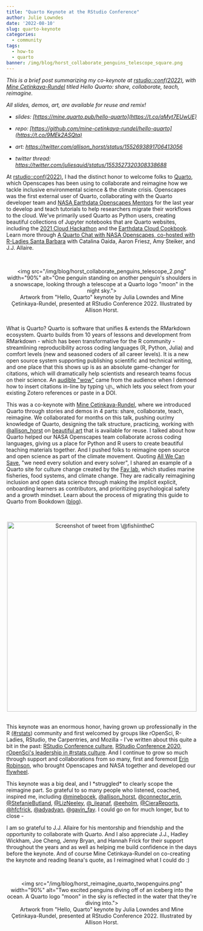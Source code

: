 ```yaml
---
title: "Quarto Keynote at the RStudio Conference"
author: Julie Lowndes
date: '2022-08-10'
slug: quarto-keynote
categories:
  - community
tags:
  - how-to
  - quarto
banner: /img/blog/horst_collaborate_penguins_telescope_square.png
---
```


*This is a brief post summarizing my co-keynote at [rstudio::conf(2022)](https://www.rstudio.com/conference/), with [Mine Cetinkaya-Rundel](https://twitter.com/minebocek) titled Hello Quarto: share, collaborate, teach, reimagine.*

*All slides, demos, art, are available for reuse and remix!*

-   *slides: [https://mine.quarto.pub/hello-quarto](https://t.co/aMyt7EUwUE)*

-   *repo: [https://github.com/mine-cetinkaya-rundel/hello-quarto](https://t.co/9MEk2ASQtq)*

-   *art: <https://twitter.com/allison_horst/status/1552693891706413056>*

-   *twitter thread: <https://twitter.com/juliesquid/status/1553527320308338688>*


At [rstudio::conf(2022)](https://www.rstudio.com/conference/), I had the distinct honor to welcome folks to [Quarto](https://quarto.org), which Openscapes has been using to collaborate and reimagine how we tackle inclusive environmental science & the climate crisis. Openscapes was the first external user of Quarto, collaborating with the Quarto developer team and [NASA Earthdata Openscapes Mentors](https://nasa-openscapes.github.io) for the last year to develop and teach tutorials to help researchers migrate their workflows to the cloud. We've primarily used Quarto as Python users, creating beautiful collections of Jupyter notebooks that are Quarto websites, including the [2021 Cloud Hackathon](https://nasa-openscapes.github.io/2021-Cloud-Hackathon/) and the [Earthdata Cloud Cookbook](https://nasa-openscapes.github.io/earthdata-cloud-cookbook/). Learn more through [A Quarto Chat with NASA Openscapes, co-hosted with R-Ladies Santa Barbara](https://www.openscapes.org/blog/2022/06/22/hello-quarto/) with Catalina Oaida, Aaron Friesz, Amy Steiker, and J.J. Allaire.

<br> <center> <a><img src="/img/blog/horst_collaborate_penguins_telescope_2.png" width="90%" alt="One penguin standing on another penguin's shoulders in a snowscape, looking through a telescope at a Quarto logo "moon" in the night sky."></a> <figcaption> Artwork from "Hello, Quarto" keynote by Julia Lowndes and Mine Çetinkaya-Rundel, presented at RStudio Conference 2022. Illustrated by Allison Horst.</figcaption> </center> <br>

What is Quarto? Quarto is software that unifies & extends the RMarkdown ecosystem. Quarto builds from 10 years of lessons and development from RMarkdown - which has been transformative for the R community - streamlining reproducibility across coding languages (R, Python, Julia) and comfort levels (new and seasoned coders of all career levels). It is a new open source system supporting publishing scientific and technical writing, and one place that this shows up is as an absolute game-changer for citations, which will dramatically help scientists and research teams focus on their science. An [audible "wow"](https://twitter.com/hadleywickham/status/1553382131816095746) came from the audience when I demoed how to insert citations in-line by typing `\@\`, which lets you select from your existing Zotero references or paste in a DOI. 

This was a co-keynote with [Mine Cetinkaya-Rundel](https://twitter.com/minebocek), where we introduced Quarto through stories and demos in 4 parts: share, collaborate, teach, reimagine. We collaborated for months on this talk, pushing our/my knowledge of Quarto, designing the talk structure, practicing, working with [@allison_horst](https://twitter.com/allison_horst) on [beautiful art](https://github.com/allisonhorst/stats-illustrations) that is available for reuse. I talked about how Quarto helped our NASA Openscapes team collaborate across coding languages, giving us a place for Python and R users to create beautiful teaching materials together. And I pushed folks to reimagine open source and open science as part of the climate movement. Quoting [All We Can Save](https://www.allwecansave.earth/), "we need every solution and every solver", I shared an example of a Quarto site for culture change created by the [Fay lab](https://thefaylab.github.io/lab-manual/), which studies marine fisheries, food systems, and climate change. They are radically reimagining inclusion and open data science through making the implicit explicit, onboarding learners as contributors, and prioritizing psychological safety and a growth mindset. Learn about the process of migrating this guide to Quarto from Bookdown ([blog](https://www.openscapes.org/blog/2022/07/21/quarto-migrate/)).

<br> <center> <a href="https://twitter.com/fishiintheC/status/1552663639370469376"><img src="/img/blog/tweet-fishiintheC-rstudioconf.png" width="500px" alt="Screenshot of tweet from \@fishiintheC" figcaption="Tweet from Catherine Kim, PhD at rstudio::conf"></a> </center> <br>

This keynote was an enormous honor, having grown up professionally in the R [(#rstats](https://twitter.com/hashtag/rstats?src=hashtag_click)) community and first welcomed by groups like rOpenSci, R-Ladies, RStudio, the Carpentries, and Mozilla - I've written about this quite a bit in the past: [RStudio Conference culture](https://www.openscapes.org/blog/2019/02/19/rstudioconf/), [RStudio Conference 2020](https://www.openscapes.org/blog/2020/02/04/rstudioconf-2020/), [rOpenSci's leadership in #rstats culture](https://www.openscapes.org/blog/2020/02/21/ropensci-leadership/). And I continue to grow so much through support and collaborations from so many, first and foremost [Erin Robinson](https://twitter.com/connector_erin), who brought Openscapes and NASA together and developed our [flywheel](https://openscapes.org/approach). 

This keynote was a big deal, and I \*struggled\* to clearly scope the reimagine part. So grateful to so many people who listened, coached, inspired me, including [@minebocek](https://twitter.com/minebocek), [@allison_horst](https://twitter.com/allison_horst), [@connector_erin](https://twitter.com/connector_erin), [@StefanieButland](https://twitter.com/StefanieButland), [@LizNeeley](https://twitter.com/LizNeeley), [@_ileanaf](https://twitter.com/_ileanaf), [@eeholm](https://twitter.com/eeholm), [@CieraReports](https://twitter.com/CieraReports), [@hfcfrick](https://twitter.com/hfcfrick), [@adyadyan](https://twitter.com/adyadyan), [@gavin_fay](https://twitter.com/gavin_fay). I could go on for much longer, but to close - 

I am so grateful to J.J. Allaire for his mentorship and friendship and the opportunity to collaborate with Quarto. And I also appreciate J.J., Hadley Wickham, Joe Cheng, Jenny Bryan, and Hannah Frick for their support throughout the years and as well as helping me build confidence in the days before the keynote. And of course Mine Cetinkaya-Rundel on co-creating the keynote and reading Ileana's quote, as I reimagined what I could do :) 

<br> <center> <a><img src="/img/blog/horst_reimagine_quarto_twopenguins.png" width="90%" alt="Two excited penguins diving off of an iceberg into the ocean. A Quarto logo "moon" in the sky is reflected in the water that they're diving into."></a> <figcaption>Artwork from "Hello, Quarto" keynote by Julia Lowndes and Mine Çetinkaya-Rundel, presented at RStudio Conference 2022. Illustrated by Allison Horst.</figcaption> </center> <br>
